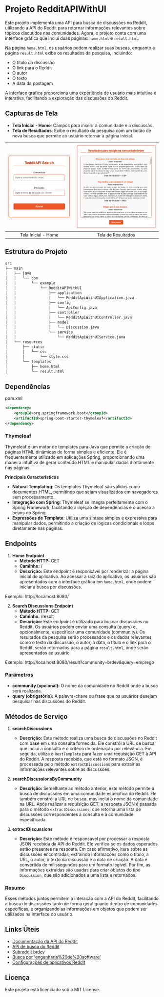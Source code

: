 # Projeto RedditAPIWithUI

Este projeto implementa uma API para busca de discussões no Reddit, utilizando a API do Reddit para retornar informações relevantes sobre tópicos discutidos nas comunidades. Agora, o projeto conta com uma interface gráfica que inclui duas páginas: `home.html` e `result.html`.

Na página `home.html`, os usuários podem realizar suas buscas, enquanto a página `result.html` exibe os resultados da pesquisa, incluindo:

- O título da discussão
- O link para o Reddit
- O autor
- O texto
- A data da postagem

A interface gráfica proporciona uma experiência de usuário mais intuitiva e interativa, facilitando a exploração das discussões do Reddit.

## Capturas de Tela

- **Tela Inicial - Home**: Campos para inserir a comunidade e a discussão.
- **Tela de Resultados**: Exibe o resultado da pesquisa com um botão de nova busca que permite ao usuário retornar à página inicial.

| ![Tela Inicial - Home](imgs/home.png) | ![Tela de Progresso](imgs/result.png) |
|:--:|:--:|
| Tela Inicial - Home | Tela de Resultados |

## Estrutura do Projeto
```
src
├── main
│   ├── java
│   │   └── com
│   │       └── example
│   │           └── RedditAPIWithUI
│   │               ├── application
│   │               │   └── RedditApiWithUIApplication.java
│   │               ├── config
│   │               │   └── ApiConfig.java
│   │               ├── controller
│   │               │   └── RedditApiWithUIController.java
│   │               ├── model
│   │               │   └── Discussion.java
│   │               └── service
│   │                   └── RedditApiWithUIService.java
│   └── resources
│       ├── static
│       │   └── css
│       │       └── style.css
│       └── templates
│           ├── home.html
│           └── result.html
```

## Dependências

pom.xml
```xml
<dependency>
    <groupId>org.springframework.boot</groupId>
    <artifactId>spring-boot-starter-thymeleaf</artifactId>
</dependency>
```

### Thymeleaf

Thymeleaf é um motor de templates para Java que permite a criação de páginas HTML dinâmicas de forma simples e eficiente. Ele é frequentemente utilizado em aplicações Spring, proporcionando uma maneira intuitiva de gerar conteúdo HTML e manipular dados diretamente nas páginas.

**Principais Características**

- **Natural Templating**: Os templates Thymeleaf são válidos como documentos HTML, permitindo que sejam visualizados em navegadores sem processamento.
- **Integração com Spring**: Thymeleaf se integra perfeitamente com o Spring Framework, facilitando a injeção de dependências e o acesso a beans do Spring.
- **Expressões de Template**: Utiliza uma sintaxe simples e expressiva para manipular dados, permitindo a criação de lógicas condicionais e loops diretamente nas páginas.

## Endpoints

1. **Home Endpoint**
   - **Método HTTP:** GET
   - **Caminho:** /
   - **Descrição:** Este endpoint é responsável por renderizar a página inicial do aplicativo. Ao acessar a raiz do aplicativo, os usuários são apresentados com a interface gráfica em `home.html`, onde podem iniciar a busca por discussões.

Exemplo: http://localhost:8080/

2. **Search Discussions Endpoint**
   - **Método HTTP:** GET
   - **Caminho:** /result
   - **Descrição:** Este endpoint é utilizado para buscar discussões no Reddit. Os usuários podem enviar uma consulta (query) e, opcionalmente, especificar uma comunidade (community). Os resultados da pesquisa serão processados e os dados relevantes, como o texto da discussão, o autor, a data, o título e o link para o Reddit, serão retornados para a página `result.html`, onde serão apresentados ao usuário.

Exemplo: http://localhost:8080/result?community=brdev&query=emprego

### Parâmetros
- **community (opcional):** O nome da comunidade no Reddit onde a busca será realizada.
- **query (obrigatório):** A palavra-chave ou frase que os usuários desejam pesquisar nas discussões do Reddit.

## Métodos de Serviço

1. **searchDiscussions**
   - **Descrição:** Este método realiza uma busca de discussões no Reddit com base em uma consulta fornecida. Ele constrói a URL de busca, que inclui a consulta e o critério de ordenação por relevância. Em seguida, utiliza o `RestTemplate` para fazer uma requisição GET à API do Reddit. A resposta recebida, que está no formato JSON, é processada pelo método `extractDiscussions` para extrair as informações relevantes sobre as discussões.

2. **searchDiscussionsByCommunity**
   - **Descrição:** Semelhante ao método anterior, este método permite a busca de discussões em uma comunidade específica do Reddit. Ele também constrói a URL de busca, mas inclui o nome da comunidade na URL. Após realizar a requisição GET, a resposta JSON é passada para o método `extractDiscussions`, que retorna uma lista de discussões correspondentes à consulta e à comunidade especificada.

3. **extractDiscussions**
   - **Descrição:** Este método é responsável por processar a resposta JSON recebida da API do Reddit. Ele verifica se os dados esperados estão presentes na resposta. Em caso afirmativo, itera sobre as discussões encontradas, extraindo informações como o título, a URL, o autor, o texto da discussão e a data de criação. A data é convertida de milissegundos para um formato legível. Por fim, as informações extraídas são usadas para criar objetos do tipo `Discussion`, que são adicionados a uma lista e retornados.

### Resumo
Esses métodos juntos permitem a interação com a API do Reddit, facilitando a busca de discussões tanto de forma geral quanto dentro de comunidades específicas, e organizando as informações em objetos que podem ser utilizados na interface do usuário.

## Links Úteis

- [Documentação da API do Reddit](https://www.reddit.com/dev/api)
- [API de busca do Reddit](https://www.reddit.com/dev/api#GET_search)
- [Subreddit brdev](https://www.reddit.com/r/brdev/)
- [Busca por 'engenharia%20de%20software'](https://www.reddit.com/r/brdev/search.json?q=engenharia%20de%20software)
- [Configurações de aplicativos Reddit](https://www.reddit.com/prefs/apps/)

## Licença

Este projeto está licenciado sob a MIT License.
